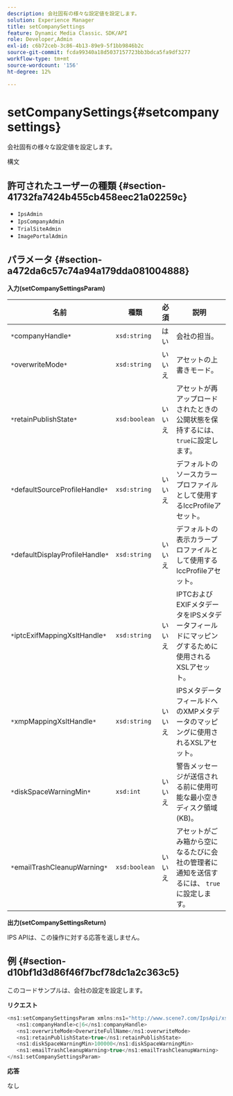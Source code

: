 ```yaml
---
description: 会社固有の様々な設定値を設定します。
solution: Experience Manager
title: setCompanySettings
feature: Dynamic Media Classic、SDK/API
role: Developer,Admin
exl-id: c6b72ceb-3c86-4b13-89e9-5f1bb9846b2c
source-git-commit: fcda99340a18d5037157723bb3bdca5fa9df3277
workflow-type: tm+mt
source-wordcount: '156'
ht-degree: 12%

---
```


# setCompanySettings{#setcompanysettings}

会社固有の様々な設定値を設定します。

構文

## 許可されたユーザーの種類 {#section-41732fa7424b455cb458eec21a02259c}

* `IpsAdmin`
* `IpsCompanyAdmin`
* `TrialSiteAdmin`
* `ImagePortalAdmin`

## パラメータ {#section-a472da6c57c74a94a179dda081004888}

**入力(setCompanySettingsParam)**

| 名前 | 種類 | 必須 | 説明 |
|---|---|---|---|
| `*`companyHandle`*` | `xsd:string` | はい | 会社の担当。 |
| `*`overwriteMode`*` | `xsd:string` | いいえ | アセットの上書きモード。 |
| `*`retainPublishState`*` | `xsd:boolean` | いいえ | アセットが再アップロードされたときの公開状態を保持するには、 `true`に設定します。 |
| `*`defaultSourceProfileHandle`*` | `xsd:string` | いいえ | デフォルトのソースカラープロファイルとして使用するIccProfileアセット。 |
| `*`defaultDisplayProfileHandle`*` | `xsd:string` | いいえ | デフォルトの表示カラープロファイルとして使用するIccProfileアセット。 |
| `*`iptcExifMappingXsltHandle`*` | `xsd:string` | いいえ | IPTCおよびEXIFメタデータをIPSメタデータフィールドにマッピングするために使用されるXSLアセット。 |
| `*`xmpMappingXsltHandle`*` | `xsd:string` | いいえ | IPSメタデータフィールドへのXMPメタデータのマッピングに使用されるXSLアセット。 |
| `*`diskSpaceWarningMin`*` | `xsd:int` | いいえ | 警告メッセージが送信される前に使用可能な最小空きディスク領域(KB)。 |
| `*`emailTrashCleanupWarning`*` | `xsd:boolean` | いいえ | アセットがごみ箱から空になるたびに会社の管理者に通知を送信するには、 `true`に設定します。 |

**出力(setCompanySettingsReturn)**

IPS APIは、この操作に対する応答を返しません。

## 例 {#section-d10bf1d3d86f46f7bcf78dc1a2c363c5}

このコードサンプルは、会社の設定を設定します。

**リクエスト**

```java
<ns1:setCompanySettingsParam xmlns:ns1="http://www.scene7.com/IpsApi/xsd/2008-01-15">
   <ns1:companyHandle>c|6</ns1:companyHandle>
   <ns1:overwriteMode>OverwriteFullName</ns1:overwriteMode>
   <ns1:retainPublishState>true</ns1:retainPublishState>
   <ns1:diskSpaceWarningMin>100000</ns1:diskSpaceWarningMin>
   <ns1:emailTrashCleanupWarning>true</ns1:emailTrashCleanupWarning>
</ns1:setCompanySettingsParam>
```

**応答**

なし
